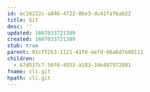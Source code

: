 ```yaml
---
id: ec16222c-a846-4722-8be3-dc41faf6ab22
title: Git
desc: ''
updated: 1607033721389
created: 1607033721389
stub: true
parent: 91cff2b3-1121-41f0-aefd-06a6d7e80111
children:
  - 67d537c7-56f6-4553-a183-34e487972891
fname: cli.git
hpath: cli.git
---
```



